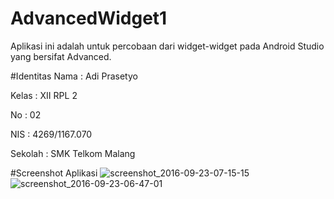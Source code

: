 # AdvancedWidget1
Aplikasi ini adalah untuk percobaan dari widget-widget pada Android Studio yang bersifat Advanced.

#Identitas
Nama : Adi Prasetyo

Kelas : XII RPL 2

No : 02

NIS : 4269/1167.070

Sekolah : SMK Telkom Malang

#Screenshot Aplikasi
![screenshot_2016-09-23-07-15-15](https://cloud.githubusercontent.com/assets/15698905/18770217/0b6f2c8c-815e-11e6-946f-e43b3b1f628a.png)
![screenshot_2016-09-23-06-47-01](https://cloud.githubusercontent.com/assets/15698905/18770218/0b7a337a-815e-11e6-8ba7-4294d910f817.png)
